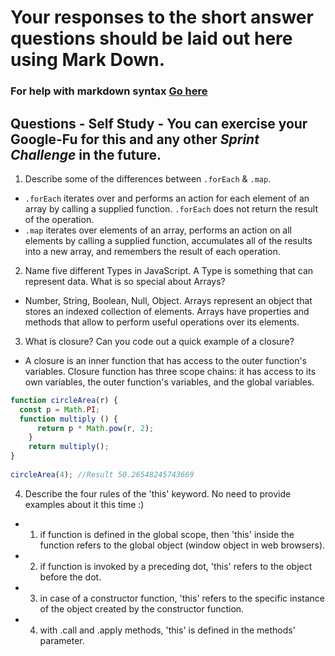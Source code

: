 # Your responses to the short answer questions should be laid out here using Mark Down.
### For help with markdown syntax [Go here](https://github.com/adam-p/markdown-here/wiki/Markdown-Cheatsheet)

## Questions - Self Study - You can exercise your Google-Fu for this and any other _Sprint Challenge_ in the future.
1. Describe some of the differences between `.forEach` & `.map`.
* `.forEach` iterates over and performs an action for each element of an array by calling a supplied function. `.forEach` does not return the result of the operation.
* `.map` iterates over elements of an array, performs an action on all elements by calling a supplied function, accumulates all of the results into a new array, and remembers the result of each operation.
2. Name five different Types in JavaScript. A Type is something that can represent data. What is so special about Arrays?
* Number, String, Boolean, Null, Object. Arrays represent an object that stores an indexed collection of elements. Arrays have properties and methods that allow to perform useful operations over its elements.
3. What is closure? Can you code out a quick example of a closure?
* A closure is an inner function that has access to the outer function's variables. Closure function has three scope chains: it has access to its own variables, the outer function's variables, and the global variables.
```javascript
function circleArea(r) { 
  const p = Math.PI;
  function multiply () { 
      return p * Math.pow(r, 2); 
    }
    return multiply(); 
} 
​
circleArea(4); //Result 50.26548245743669
```
4. Describe the four rules of the 'this' keyword. No need to provide examples about it this time :)
* 1. if function is defined in the global scope, then 'this' inside the function refers to the global object (window object in web browsers).
* 2. if function is invoked by a preceding dot, 'this' refers to the object before the dot.
* 3. in case of a constructor function, 'this' refers to the specific instance of the object created by the constructor function.
* 4. with .call and .apply methods, 'this' is defined in the methods' parameter.

